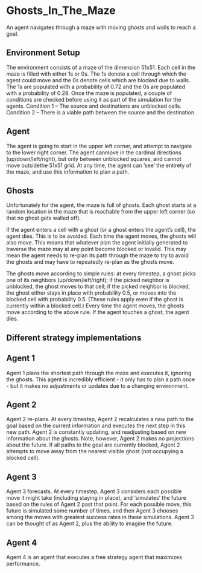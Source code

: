 # Ghosts_In_The_Maze
An agent navigates through a maze with moving ghosts and walls to reach a goal.

## Environment Setup
The environment consists of a maze of the dimension 51x51. Each cell in the maze is filled with either 1s or 0s. The 1s denote a cell through which the agent could move and the 0s denote cells which are blocked due to walls.
The 1s are populated with a probability of 0.72 and the 0s are populated with a probability of 0.28. Once the maze is populated, a couple of conditions are checked before using it as part of the simulation for the agents.
Condition 1 –
The source and destinations are unblocked cells.
Condition 2 –
There is a viable path between the source and the destination.

## Agent 
The agent is going to start in the upper left corner, and attempt to navigate to the lower right corner. The agent canmove in the cardinal directions (up/down/left/right), but only between unblocked squares, and cannot move outsidethe 51x51 grid. At any time, the agent can ‘see’ the entirety of the maze, and use this information to plan a path.

## Ghosts
Unfortunately for the agent, the maze is full of ghosts. Each ghost starts at a random location in the maze that is reachable from the upper left corner (so that no ghost gets walled off). 

If the agent enters a cell with a ghost (or a ghost enters the agent’s cell), the agent dies. This is to be avoided. Each time the agent moves, the ghosts will also move. This means that whatever plan the agent initially generated to traverse the maze may at any point become blocked or invalid. This may mean the agent needs to re-plan its path through the maze to try to avoid the ghosts and may have to repeatedly re-plan as the ghosts move.

The ghosts move according to simple rules: at every timestep, a ghost picks one of its neighbors (up/down/left/right); if the picked neighbor is unblocked, the ghost moves to that cell; if the picked neighbor is blocked, the ghost either stays in place with probability 0.5, or moves into the blocked cell with probability 0.5. (These rules apply even if the ghost is currently within a blocked cell.) Every time the agent moves, the ghosts move according to the above rule. If the agent touches a ghost, the agent dies.

## Different strategy implementations

## Agent 1
Agent 1 plans the shortest path through the maze and executes it, ignoring the ghosts. This agent is incredibly efficient - it only has to plan a path once - but it makes no adjustments or updates due to a changing environment.

## Agent 2
Agent 2 re-plans. At every timestep, Agent 2 recalculates a new path to the goal based on the current information and executes the next step in this new path. Agent 2 is constantly updating, and readjusting based on new information about the ghosts. 
Note, however, Agent 2 makes no projections about the future. If all paths to the goal are currently blocked, Agent 2 attempts to move away from the nearest visible ghost (not occupying a blocked cell).

## Agent 3
Agent 3 forecasts. At every timestep, Agent 3 considers each possible move it might take (including staying in place), and ‘simulates’ the future based on the rules of Agent 2 past that point. For each possible move, this future is simulated some number of times, and then Agent 3 chooses among the moves with greatest success rates in these simulations. Agent 3 can be thought of as Agent 2, plus the ability to imagine the future.

## Agent 4
Agent 4 is an agent that executes a free strategy agent that maximizes performance.









